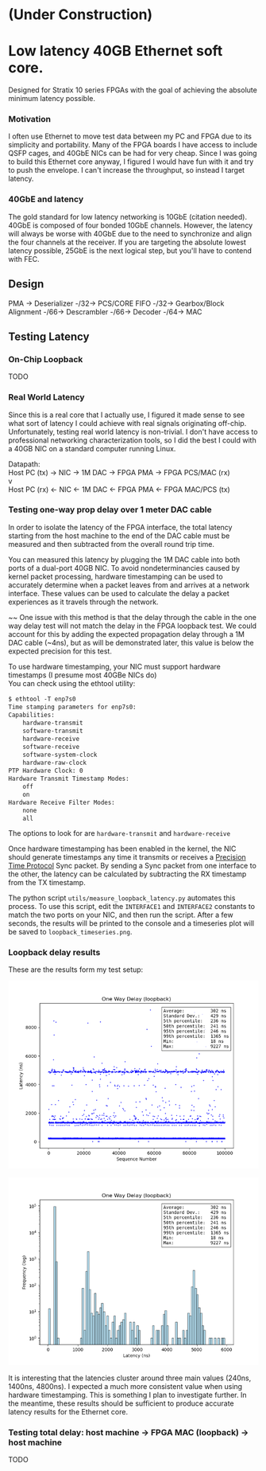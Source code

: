 # (Under Construction)
# Low latency 40GB Ethernet soft core.
Designed for Stratix 10 series FPGAs
with the goal of achieving the absolute minimum latency possible.

### Motivation

I often use Ethernet to move test data between my PC and FPGA due to its simplicity and portability. Many of the FPGA boards I have access to include QSFP cages, and 40GbE NICs can be had for very cheap. Since I was going to build this Ethernet core anyway, I figured I would have fun with it and try to push the envelope. I can't increase the throughput, so instead I target latency.

### 40GbE and latency

The gold standard for low latency networking is 10GbE (citation needed). 40GbE is composed of four bonded 10GbE channels. However, the latency will always be worse with 40GbE due to the need to synchronize and align the four channels at the receiver. If you are targeting the absolute lowest latency possible, 25GbE is the next logical step, but you'll have to contend with FEC.

## Design

PMA -> Deserializer -/32-> PCS/CORE FIFO -/32-> Gearbox/Block Alignment -/66-> Descrambler -/66-> Decoder -/64-> MAC



## Testing Latency

### On-Chip Loopback
TODO

### Real World Latency

Since this is a real core that I actually use, I figured it made sense to see what sort of latency I could achieve with real signals originating off-chip.
Unfortunately, testing real world latency is non-trivial. I don't have access to professional networking characterization tools, so I did the best I could with a 40GB NIC on a standard computer running Linux.

Datapath: \
Host PC (tx) -> NIC -> 1M DAC -> FPGA PMA -> FPGA PCS/MAC (rx) \
                                             v \
Host PC (rx) <- NIC <- 1M DAC <- FPGA PMA <- FPGA MAC/PCS (tx)

### Testing one-way prop delay over 1 meter DAC cable

In order to isolate the latency of the FPGA interface, the total latency starting from the host machine to the end of the DAC cable must be measured and then subtracted from the overall round trip time.

You can measured this latency by plugging the 1M DAC cable into both ports of a dual-port 40GB NIC. To avoid nondeterminancies caused by kernel packet processing, hardware timestamping can be used to accurately determine when a packet leaves from and arrives at a network interface. These values can be used to calculate the delay a packet experiences as it travels through the network.

~~ One issue with this method is that the delay through the cable in the one way delay test will not match the delay in the FPGA loopback test. We could account for this by adding the expected propagation delay through a 1M DAC cable (~4ns), but as will be demonstrated later, this value is below the expected precision for this test.

To use hardware timestamping, your NIC must support hardware timestamps (I presume most 40GBe NICs do) \
You can check using the ethtool utility:

```
$ ethtool -T enp7s0
Time stamping parameters for enp7s0:
Capabilities:
	hardware-transmit
	software-transmit
	hardware-receive
	software-receive
	software-system-clock
	hardware-raw-clock
PTP Hardware Clock: 0
Hardware Transmit Timestamp Modes:
	off
	on
Hardware Receive Filter Modes:
	none
	all
```

The options to look for are `hardware-transmit` and `hardware-receive`

Once hardware timestamping has been enabled in the kernel, the NIC should generate timestamps any time it transmits or receives a [Precision Time Protocol](https://en.wikipedia.org/wiki/Precision_Time_Protocol) Sync packet. By sending a Sync packet from one interface to the other, the latency can be calculated by subtracting the RX timestamp from the TX timestamp.


The python script `utils/measure_loopback_latency.py` automates this process.
To use this script, edit the `INTERFACE1` and `INTERFACE2` constants to match the two ports on your NIC, and then run the script. After a few seconds, the results will be printed to the console and a timeseries plot will be saved to `loopback_timeseries.png`.

### Loopback delay results

These are the results form my test setup:

![lbplot](loopback_timeseries.png)

![histplot](loopback_distribution.png)

It is interesting that the latencies cluster around three main values (240ns, 1400ns, 4800ns). I expected a much more consistent value when using hardware timestamping. This is something I plan to investigate further. In the meantime, these results should be sufficient to produce accurate latency results for the Ethernet core.

### Testing total delay: host machine -> FPGA MAC (loopback) -> host machine
TODO
